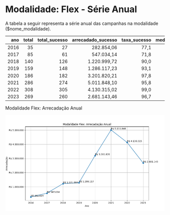 # Modalidade: Flex - Série Anual

A tabela a seguir representa a série anual das campanhas na modalidade
($nome_modalidade).

|    ano |   total |   total_sucesso |   arrecadado_sucesso |   taxa_sucesso |   media_sucesso |
|-------:|--------:|----------------:|---------------------:|---------------:|----------------:|
|  2016  |      35 |              27 |            282.854,06 |           77,1 |        10.476,08 |
|  2017  |      85 |              61 |            547.034,14 |           71,8 |         8.967,77 |
|  2018  |     140 |             126 |           1.220.999,72 |           90,0 |         9.690,47 |
|  2019  |     159 |             148 |           1.286.117,23 |           93,1 |         8.689,98 |
|  2020  |     186 |             182 |           3.201.820,21 |           97,8 |        17.592,42 |
|  2021  |     286 |             274 |           5.011.848,10 |           95,8 |        18.291,42 |
|  2022  |     308 |             305 |           4.130.315,02 |           99,0 |        13.542,02 |
|  2023  |     269 |             260 |           2.681.143,46 |           96,7 |        10.312,09 |

Modalidade Flex: Arrecadação Anual

![Gráfico XY com o título "Modalidade Flex: Arrecadação Anual". O eixo X é uma escala de anos. O eixo Y é uma escala valores monetários.](./serie_por_modalidade_flex-arrecadado.png "Modalidade Flex: Arrecadação Anual")


